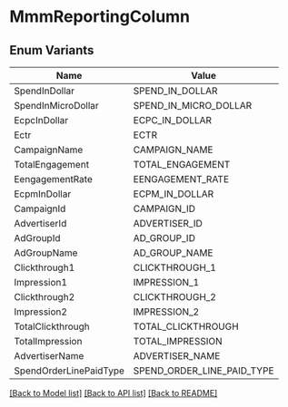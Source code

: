 # MmmReportingColumn

## Enum Variants

| Name | Value |
|---- | -----|
| SpendInDollar | SPEND_IN_DOLLAR |
| SpendInMicroDollar | SPEND_IN_MICRO_DOLLAR |
| EcpcInDollar | ECPC_IN_DOLLAR |
| Ectr | ECTR |
| CampaignName | CAMPAIGN_NAME |
| TotalEngagement | TOTAL_ENGAGEMENT |
| EengagementRate | EENGAGEMENT_RATE |
| EcpmInDollar | ECPM_IN_DOLLAR |
| CampaignId | CAMPAIGN_ID |
| AdvertiserId | ADVERTISER_ID |
| AdGroupId | AD_GROUP_ID |
| AdGroupName | AD_GROUP_NAME |
| Clickthrough1 | CLICKTHROUGH_1 |
| Impression1 | IMPRESSION_1 |
| Clickthrough2 | CLICKTHROUGH_2 |
| Impression2 | IMPRESSION_2 |
| TotalClickthrough | TOTAL_CLICKTHROUGH |
| TotalImpression | TOTAL_IMPRESSION |
| AdvertiserName | ADVERTISER_NAME |
| SpendOrderLinePaidType | SPEND_ORDER_LINE_PAID_TYPE |


[[Back to Model list]](../README.md#documentation-for-models) [[Back to API list]](../README.md#documentation-for-api-endpoints) [[Back to README]](../README.md)


